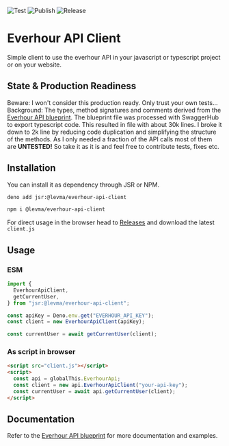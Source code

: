 ![Test](https://github.com/levma/everhour-api-client/actions/workflows/test.yml/badge.svg?event=push)
![Publish](https://github.com/levma/everhour-api-client/actions/workflows/publish.yml/badge.svg)
![Release](https://github.com/levma/everhour-api-client/actions/workflows/release.yml/badge.svg)

# Everhour API Client

Simple client to use the everhour API in your javascript or typescript project
or on your website.

## State & Production Readiness

Beware: I won't consider this production ready. Only trust your own tests...
Background: The types, method signatures and comments derived from the
[Everhour API blueprint](https://everhour.docs.apiary.io/). The blueprint file
was processed with SwaggerHub to export typescript code. This resulted in file
with about 30k lines. I broke it down to 2k line by reducing code duplication
and simplifying the structure of the methods. As I only needed a fraction of the
API calls most of them are **UNTESTED!** So take it as it is and feel free to
contribute tests, fixes etc.

## Installation

You can install it as dependency through JSR or NPM.

```sh
deno add jsr:@levma/everhour-api-client
```

```sh
npm i @levma/everhour-api-client
```

For direct usage in the browser head to
[Releases](https://github.com/levma/everhour-api-client/releases) and download
the latest `client.js`

## Usage

### ESM

```ts
import {
  EverhourApiClient,
  getCurrentUser,
} from "jsr:@levma/everhour-api-client";

const apiKey = Deno.env.get("EVERHOUR_API_KEY");
const client = new EverhourApiClient(apiKey);

const currentUser = await getCurrentUser(client);
```

### As script in browser

```html
<script src="client.js"></script>
<script>
  const api = globalThis.EverhourApi;
  const client = new api.EverhourApiClient("your-api-key");
  const currentUser = await api.getCurrentUser(client);
</script>
```

## Documentation

Refer to the [Everhour API blueprint](https://everhour.docs.apiary.io/) for more
documentation and examples.
